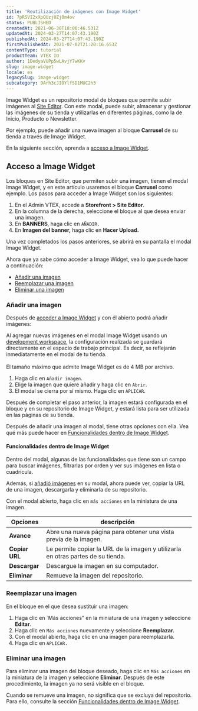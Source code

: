 ```yaml
---
title: 'Reutilización de imágenes con Image Widget'
id: 7pRSVI2xXpQUzjUZj0m4ov
status: PUBLISHED
createdAt: 2021-06-30T18:06:46.531Z
updatedAt: 2024-03-27T14:07:43.190Z
publishedAt: 2024-03-27T14:07:43.190Z
firstPublishedAt: 2021-07-02T21:20:16.653Z
contentType: tutorial
productTeam: VTEX IO
author: 1DedyaVUPp5wLAvjY7wKKv
slug: image-widget
locale: es
legacySlug: image-widget
subcategory: 9Arh3cJIOYlfSD1MUC2h3
---
```


Image Widget es un repositorio modal de bloques que permite subir imágenes al [Site Editor](https://help.vtex.com/subcategory/layout--2g6LxtasS4iSeGEqeYUuGW). Con este modal, puede subir, almacenar y gestionar las imágenes de su tienda y utilizarlas en diferentes páginas, como la de Inicio, Producto o Newsletter.

Por ejemplo, puede añadir una nueva imagen al bloque __Carrusel__ de su tienda a través de  Image Widget.

En la siguiente sección, aprenda a [acceso a Image Widget](#acceso-a-image-widget).

## Acceso a Image Widget

Los bloques en Site Editor, que permiten subir una imagen, tienen el modal Image Widget, y en este artículo usaremos el bloque __Carrusel__ como ejemplo. Los pasos para acceder a Image Widget son los siguientes:

1. En el Admin VTEX, accede a **Storefront > Site Editor**.
2. En la columna de la derecha, seleccione el bloque al que desea enviar una imagen.
3. En __BANNERS__, haga clic en `AÑADIR.`
4. En __Imagen del banner,__ haga clic en __Hacer Upload.__

Una vez completados los pasos anteriores, se abrirá en su pantalla el modal Image Widget.

Ahora que ya sabe cómo acceder a Image Widget, vea lo que puede hacer a continuación:

- [Añadir una imagen](#añadir-una-imagen)
- [Reemplazar una imagen](#reemplazar-una-imagen)
- [Eliminar una imagen](#eliminar-una-imagen)

### Añadir una imagen
Después de [acceder a Image Widget](#acceso-a-image-widget) y con él abierto podrá añadir imágenes:

<div class="alert alert-warning">
Al agregar nuevas imágenes en el modal Image Widget usando un <a href="https://developers.vtex.com/vtex-developer-docs/docs/vtex-io-documentation-workspace">development workspace</a>, la configuración realizada se guardará directamente en el espacio de trabajo principal. Es decir, se reflejarán inmediatamente en el modal de tu tienda.
</div>
<br>
<div class="alert alert-warning">
  El tamaño máximo que admite Image Widget es de 4 MB por archivo.
</div>

1. Haga clic en `Añadir imagen`.
2. Elige la imagen que quiere añadir y haga clic en `Abrir`.
3. El modal se cierra por sí mismo. Haga clic en `APLICAR`.

Después de completar el paso anterior, la imagen estará configurada en el bloque y en su repositorio de Image Widget, y estará lista para ser utilizada en las páginas de su tienda.

Después de añadir una imagen al modal, tiene otras opciones con ella. Vea qué más puede hacer en [Funcionalidades dentro de Image Widget](#funcionalidades-dentro-de-image-widget).

#### Funcionalidades dentro de Image Widget

Dentro del modal, algunas de las funcionalidades que tiene son un campo para buscar imágenes, filtrarlas por orden y ver sus imágenes en lista o cuadrícula.

Además, si [añadió imágenes](#añadir-una-imagen) en su modal, ahora puede ver, copiar la URL de una imagen, descargarla y eliminarla de su repositorio.

Con el modal abierto, haga clic en `más acciones` en la miniatura de una imagen.

| Opciones    | descripción     |
| ---------- | ---------- |
| __Avance__ |Abre una nueva página para obtener una vista previa de la imagen.  |
| __Copiar URL__| Le permite copiar la URL de la imagen y utilizarla en otras partes de su tienda. |
| __Descargar__      | Descargue la imagen en su computador. |
| __Eliminar__      | Remueve la imagen del repositorio.      |

### Reemplazar una imagen
En el bloque en el que desea sustituir una imagen:

1. Haga clic en `Más acciones" en la miniatura de una imagen y seleccione __Editar__.
2. Haga clic en `Más acciones` nuevamente y seleccione __Reemplazar.__
3. Con el modal abierto, haga clic en una imagen para reemplazarla.
4. Haga clic en `APLICAR.`

### Eliminar una imagen
Para eliminar una imagen del bloque deseado, haga clic en `Más acciones` en la miniatura de la imagen y seleccione __Eliminar.__ Después de este procedimiento, la imagen ya no será visible en el bloque.

<div class="alert alert-warning">
  Cuando se remueve una imagen, no significa que se excluya del repositorio. Para ello, consulte la sección <a href="#funcionalidades-dentro-de-image-widget">Funcionalidades dentro de Image Widget</a>.
</div>

